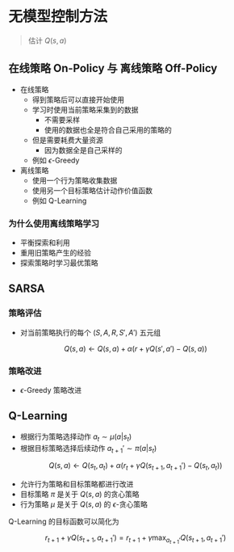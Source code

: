 # 无模型控制方法

> 估计 $Q(s,a)$

## 在线策略 On-Policy 与 离线策略 Off-Policy

- 在线策略
  - 得到策略后可以直接开始使用
  - 学习时使用当前策略采集到的数据
    - 不需要采样
    - 使用的数据也全是符合自己采用的策略的
  - 但是需要耗费大量资源
    - 因为数据全是自己采样的
  - 例如 $\epsilon$-Greedy
- 离线策略
  - 使用一个行为策略收集数据
  - 使用另一个目标策略估计动作价值函数
  - 例如 Q-Learning

### 为什么使用离线策略学习

- 平衡探索和利用
- 重用旧策略产生的经验
- 探索策略时学习最优策略

## SARSA

### 策略评估

- 对当前策略执行的每个 $(S,A,R,S',A')$ 五元组

$$ Q(s,a) \leftarrow Q(s,a) + \alpha (r + \gamma Q(s',a') - Q(s,a)) $$

### 策略改进

- $\epsilon$-Greedy 策略改进

## Q-Learning

- 根据行为策略选择动作 $a_t \sim \mu(a|s_t)$
- 根据目标策略选择后续动作 $a_{t+1}' \sim \pi(a|s_t)$

$$ Q(s,a) \leftarrow Q(s_t,a_t) + \alpha (r_t + \gamma Q(s_{t+1},a_{t+1}') - Q(s_t,a_t)) $$

- 允许行为策略和目标策略都进行改进
- 目标策略 $\pi$ 是关于 $Q(s,a)$ 的贪心策略
- 行为策略 $\mu$ 是关于 $Q(s,a)$ 的 $\epsilon$-贪心策略

Q-Learning 的目标函数可以简化为

$$ r_{t+1} + \gamma Q(s_{t+1},a_{t+1}') = r_{t+1} + \gamma\max_{a_{t+1}'}Q(s_{t+1},a_{t+1}') $$
